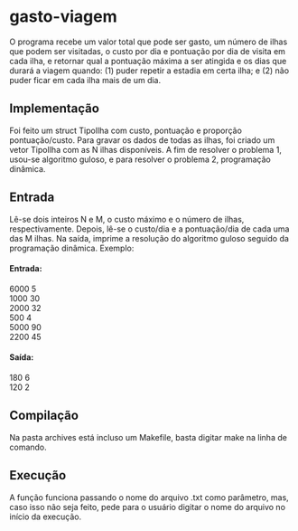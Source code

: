 # gasto-viagem
  O programa recebe um valor total que pode ser gasto, um número de ilhas que podem ser visitadas, o custo por dia e pontuação por dia de visita em cada ilha, e retornar qual a pontuação máxima a ser atingida e os dias que durará a viagem quando: (1) puder repetir a estadia em certa ilha; e (2) não puder ficar em cada ilha mais de um dia.
  
## Implementação
  Foi feito um struct TipoIlha com custo, pontuação e proporção pontuação/custo. Para gravar os dados de todas as ilhas, foi criado um vetor TipoIlha com as N ilhas disponíveis. A fim de resolver o problema 1, usou-se algoritmo guloso, e para resolver o problema 2, programação dinâmica.
  
## Entrada
  Lê-se dois inteiros N e M, o custo máximo e o número de ilhas, respectivamente. Depois, lê-se o custo/dia e a pontuação/dia de cada uma das M ilhas. Na saída, imprime a resolução do algoritmo guloso seguido da programação dinâmica. Exemplo:
  
#### Entrada:
  6000 5            
  1000 30           
  2000 32           
  500 4           
  5000 90         
  2200 45         
  
#### Saída:
  180 6               
  120 2               
  
## Compilação
  Na pasta archives está incluso um Makefile, basta digitar make na linha de comando.  

## Execução
  A função funciona passando o nome do arquivo .txt como parâmetro, mas, caso isso não seja feito, pede para o usuário digitar o nome do arquivo no início da execução.
